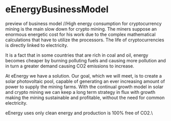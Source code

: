 # eEnergyBusinessModel
preview of business model
//High energy consumption for cryptocurrency mining is the main slow down for crypto mining. The miners suppose an enormous energetic cost for his work due to the complex mathematical calculations that have to utilize the processors. The life of cryptocurrencies is directly linked to electricity.

It is a fact that in some countries that are rich in coal and oil, energy becomes cheaper by burning polluting fuels and causing more pollution and in turn a greater demand causing CO2 emissions to increase.

At eEnergy we have a solution. Our goal, which we will meet, is to create a solar photovoltaic pool, capable of generating an ever increasing amount of power to supply the mining farms. With the continual growth model in solar and crypto mining we can keep a long term strategy in flux with growth making the mining sustainable and profitable, without the need for common electricity.

eEnergy uses only clean energy and production is 100% free of CO2.\\
